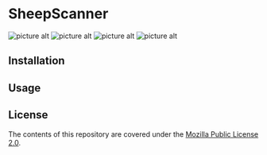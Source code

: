 # SheepScanner
![picture alt](https://i.imgur.com/md62CIw.png "Logo")
![picture alt](https://i.imgur.com/jmtodzM.png "Logo")
![picture alt](https://i.imgur.com/4FIg8Yn.png "Logo")
![picture alt](https://i.imgur.com/uNT1De8.png "Logo")

## Installation


## Usage


## License

The contents of this repository are covered under the [Mozilla Public License 2.0](LICENSE).
